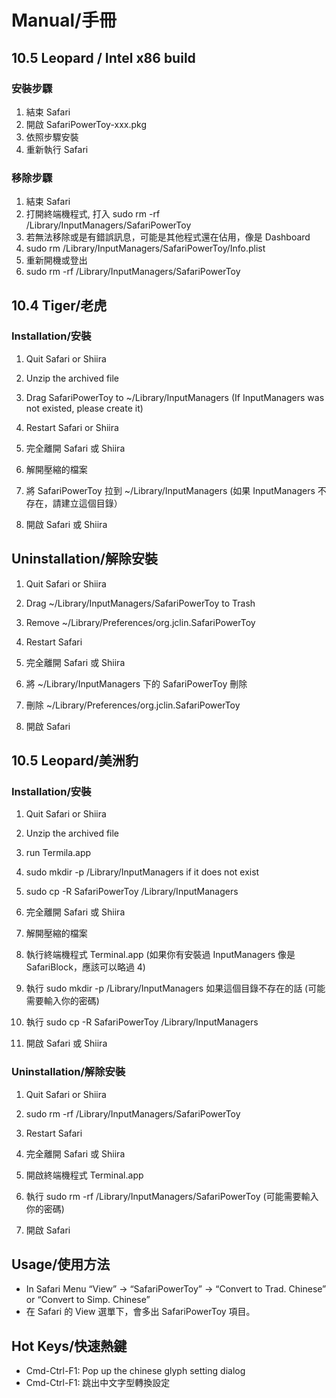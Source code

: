 # Manual/手冊 #

## 10.5 Leopard / Intel x86 build ##
### 安裝步驟 ###
  1. 結束 Safari
  1. 開啟 SafariPowerToy-xxx.pkg
  1. 依照步驟安裝
  1. 重新執行 Safari
### 移除步驟 ###
  1. 結束 Safari
  1. 打開終端機程式, 打入 sudo rm -rf /Library/InputManagers/SafariPowerToy
  1. 若無法移除或是有錯誤訊息，可能是其他程式還在佔用，像是 Dashboard
  1. sudo rm /Library/InputManagers/SafariPowerToy/Info.plist
  1. 重新開機或登出
  1. sudo rm -rf /Library/InputManagers/SafariPowerToy

## 10.4 Tiger/老虎 ##
### Installation/安裝 ###
  1. Quit Safari or Shiira
  1. Unzip the archived file
  1. Drag SafariPowerToy to ~/Library/InputManagers (If InputManagers was not existed, please create it)
  1. Restart Safari or Shiira

  1. 完全離開 Safari 或 Shiira
  1. 解開壓縮的檔案
  1. 將 SafariPowerToy 拉到 ~/Library/InputManagers (如果 InputManagers 不存在，請建立這個目錄）
  1. 開啟 Safari 或 Shiira

## Uninstallation/解除安裝 ##
  1. Quit Safari or Shiira
  1. Drag ~/Library/InputManagers/SafariPowerToy to Trash
  1. Remove ~/Library/Preferences/org.jclin.SafariPowerToy
  1. Restart Safari

  1. 完全離開 Safari 或 Shiira
  1. 將 ~/Library/InputManagers 下的 SafariPowerToy 刪除
  1. 刪除 ~/Library/Preferences/org.jclin.SafariPowerToy
  1. 開啟 Safari

## 10.5 Leopard/美洲豹 ##
### Installation/安裝 ###
  1. Quit Safari or Shiira
  1. Unzip the archived file
  1. run Termila.app
  1. sudo mkdir -p /Library/InputManagers if it does not exist
  1. sudo cp -R SafariPowerToy /Library/InputManagers

  1. 完全離開 Safari 或 Shiira
  1. 解開壓縮的檔案
  1. 執行終端機程式 Terminal.app (如果你有安裝過 InputManagers 像是SafariBlock，應該可以略過 4)
  1. 執行 sudo mkdir -p /Library/InputManagers 如果這個目錄不存在的話 (可能需要輸入你的密碼)
  1. 執行 sudo cp -R SafariPowerToy /Library/InputManagers
  1. 開啟 Safari 或 Shiira

### Uninstallation/解除安裝 ###
  1. Quit Safari or Shiira
  1. sudo rm -rf /Library/InputManagers/SafariPowerToy
  1. Restart Safari

  1. 完全離開 Safari 或 Shiira
  1. 開啟終端機程式 Terminal.app
  1. 執行 sudo rm -rf /Library/InputManagers/SafariPowerToy  (可能需要輸入你的密碼)
  1. 開啟 Safari

## Usage/使用方法 ##
  * In Safari Menu “View” -> “SafariPowerToy” -> “Convert to Trad. Chinese” or “Convert to Simp. Chinese”
  * 在 Safari 的 View 選單下，會多出 SafariPowerToy 項目。

## Hot Keys/快速熱鍵 ##
  * Cmd-Ctrl-F1: Pop up the chinese glyph setting dialog
  * Cmd-Ctrl-F1: 跳出中文字型轉換設定